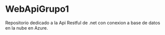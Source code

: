 # WebApiGrupo1
Repositorio dedicado a la Api Restful de .net con conexion a base de datos en la nube en Azure.
